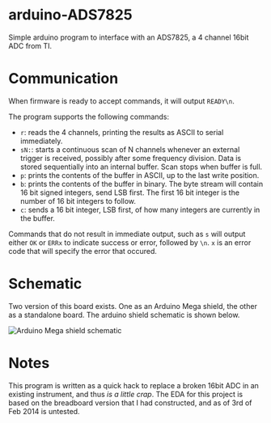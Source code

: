 arduino-ADS7825
===============

Simple arduino program to interface with an ADS7825, a 4 channel 16bit ADC from TI.

Communication
=============

When firmware is ready to accept commands, it will output `READY\n`.

The program supports the following commands:

- `r`:  reads the 4 channels, printing the results as ASCII to serial immediately.
- `sN:`: starts a continuous scan of N channels whenever an external trigger
        is received, possibly after some frequency division. Data is stored
        sequentially into an internal buffer. Scan stops when buffer is full.
- `p`:  prints the contents of the buffer in ASCII, up to the last write
        position.
- `b`:  prints the contents of the buffer in binary. The byte stream will
        contain 16 bit signed integers, send LSB first. The first 16 bit
        integer is the number of 16 bit integers to follow.
- `c`:  sends a 16 bit integer, LSB first, of how many integers are currently
        in the buffer.

Commands that do not result in immediate output, such as `s` will output either
`OK` or `ERRx` to indicate success or error, followed by `\n`. `x` is an error
code that will specify the error that occured.

Schematic
=========

Two version of this board exists. One as an Arduino Mega shield, the other as a standalone board. The arduino shield schematic is shown below.

![Arduino Mega shield schematic](https://raw.github.com/freespace/arduino-ADS7825/master/EDA/arduino_mega_adc_shield.gif)

Notes
=====

This program is written as a quick hack to replace a broken 16bit ADC in an existing instrument, and thus *is a little crap*. The EDA for this project is based on the breadboard version that I had constructed, and as of 3rd of Feb 2014 is untested.
